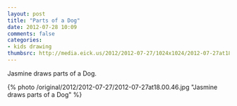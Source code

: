 ```yaml
---
layout: post
title: "Parts of a Dog"
date: 2012-07-28 10:09
comments: false
categories: 
- kids drawing
thumbsrc: http://media.eick.us/2012/2012-07-27/1024x1024/2012-07-27at18.00.46.jpg
---
```

Jasmine draws parts of a Dog.

{% photo /original/2012/2012-07-27/2012-07-27at18.00.46.jpg "Jasmine draws parts of a Dog" %}
